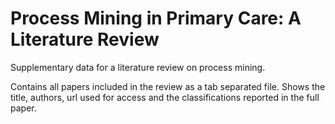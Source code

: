 # Process Mining in Primary Care: A Literature Review
Supplementary data for a literature review on process mining.

Contains all papers included in the review as a tab separated file. Shows the title, authors, url used for access and the classifications reported in the full paper.
